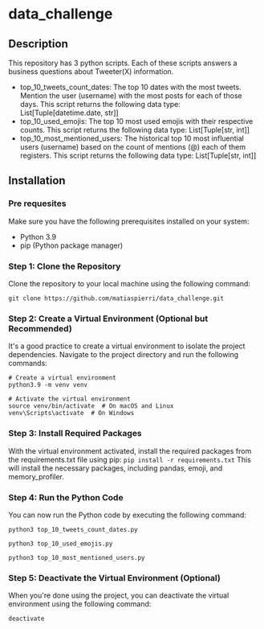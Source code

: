 # data_challenge

## Description
This repository has 3 python scripts. Each of these scripts answers a business questions about Tweeter(X) information.
- top_10_tweets_count_dates: The top 10 dates with the most tweets. Mention the user (username) with the most posts for each of those days. This script returns the following data type: List[Tuple[datetime.date, str]]
- top_10_used_emojis: The top 10 most used emojis with their respective counts. This script returns the following data type: List[Tuple[str, int]]
- top_10_most_mentioned_users: The historical top 10 most influential users (username) based on the count of mentions (@) each of them registers. This script returns the following data type: List[Tuple[str, int]]

## Installation

### Pre requesites

Make sure you have the following prerequisites installed on your system:
- Python 3.9
- pip (Python package manager)

### Step 1: Clone the Repository
Clone the repository to your local machine using the following command:

`git clone https://github.com/matiaspierri/data_challenge.git`

### Step 2: Create a Virtual Environment (Optional but Recommended)
It's a good practice to create a virtual environment to isolate the project dependencies. Navigate to the project directory and run the following commands:
```
# Create a virtual environment
python3.9 -m venv venv

# Activate the virtual environment
source venv/bin/activate  # On macOS and Linux
venv\Scripts\activate  # On Windows
```
### Step 3: Install Required Packages
With the virtual environment activated, install the required packages from the requirements.txt file using pip:
`pip install -r requirements.txt`
This will install the necessary packages, including pandas, emoji, and memory_profiler.

### Step 4: Run the Python Code
You can now run the Python code by executing the following command:

`python3 top_10_tweets_count_dates.py`

`python3 top_10_used_emojis.py`

`python3 top_10_most_mentioned_users.py`

### Step 5: Deactivate the Virtual Environment (Optional)
When you're done using the project, you can deactivate the virtual environment using the following command:

`deactivate`


